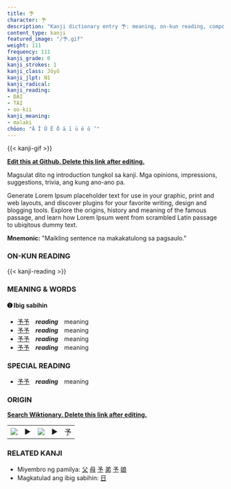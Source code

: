 ```yaml
---
title: 予
character: 予
description: "Kanji dictionary entry 予: meaning, on-kun reading, compounds, origin, related kanji"
content_type: kanji
featured_image: "/予.gif"
weight: 111
frequency: 111
kanji_grade: 0
kanji_strokes: 1
kanji_class: Jōyō
kanji_jlpt: N1
kanji_radical: 
kanji_reading: 
- DAI
- TAI
- oo-kii
kanji_meaning:
- malaki
chōon: "Ā Ī Ū Ē Ō ā ī ū ē ō ’"
---
```

[//]: # (Don't edit the line below. Kanji animated GIF code is automatically generated.)
{{< kanji-gif >}}

[//]: # (Edit below this line.)

**[Edit this at Github. Delete this link after editing.](https://github.com/tim0g/tim/tree/main/content/kanji/予/index.md)**

Magsulat dito ng introduction tungkol sa kanji. Mga opinions, impressions, suggestions, trivia, ang kung ano-ano pa.

Generate Lorem Ipsum placeholder text for use in your graphic, print and web layouts, and discover plugins for your favorite writing, design and blogging tools. Explore the origins, history and meaning of the famous passage, and learn how Lorem Ipsum went from scrambled Latin passage to ubiqitous dummy text.
 
**Mnemonic:** "Maikling sentence na makakatulong sa pagsaulo."

### ON-KUN READING

[//]: # (Don't edit the line below. ON-KUN READING code is automatically generated.)
{{< kanji-reading >}}

### MEANING & WORDS

#### ➊ **Ibig sabihin**
  - [予](../予)[予](../予)　***reading***　meaning
  - [予](../予)[予](../予)　***reading***　meaning
  - [予](../予)[予](../予)　***reading***　meaning
  - [予](../予)[予](../予)　***reading***　meaning

### SPECIAL READING
  - [予](../予)[予](../予)　***reading***　meaning

### ORIGIN

**[Search Wiktionary. Delete this link after editing.](https://wiktionary.org/wiki/予)**
<table class="kanji-table"><tr><td>
<img src="60px-予-bronze.svg.png">
</td><td>▶</td><td>
<img src="60px-予-oracle.svg.png">
</td><td>▶</td>
<td class="kanji-origin">予</td>
</tr></table>

### RELATED KANJI
- Miyembro ng pamilya: [父](../父) [母](../母) [予](../予) [弟](../弟) [予](../予) [娘](../娘)
- Magkatulad ang ibig sabihin: [日](../日)
